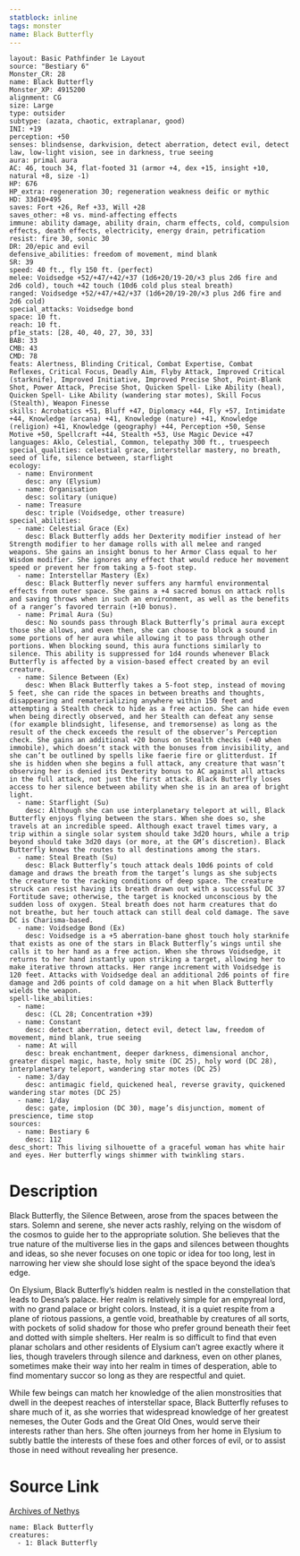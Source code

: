 ```yaml
---
statblock: inline
tags: monster
name: Black Butterfly
---
```

```statblock
layout: Basic Pathfinder 1e Layout
source: "Bestiary 6"
Monster_CR: 28
name: Black Butterfly
Monster_XP: 4915200
alignment: CG
size: Large
type: outsider
subtype: (azata, chaotic, extraplanar, good)
INI: +19
perception: +50
senses: blindsense, darkvision, detect aberration, detect evil, detect law, low-light vision, see in darkness, true seeing
aura: primal aura
AC: 46, touch 34, flat-footed 31 (armor +4, dex +15, insight +10, natural +8, size -1)
HP: 676
HP_extra: regeneration 30; regeneration weakness deific or mythic
HD: 33d10+495
saves: Fort +26, Ref +33, Will +28
saves_other: +8 vs. mind-affecting effects
immune: ability damage, ability drain, charm effects, cold, compulsion effects, death effects, electricity, energy drain, petrification
resist: fire 30, sonic 30
DR: 20/epic and evil
defensive_abilities: freedom of movement, mind blank
SR: 39
speed: 40 ft., fly 150 ft. (perfect)
melee: Voidsedge +52/+47/+42/+37 (1d6+20/19-20/×3 plus 2d6 fire and 2d6 cold), touch +42 touch (10d6 cold plus steal breath)
ranged: Voidsedge +52/+47/+42/+37 (1d6+20/19-20/×3 plus 2d6 fire and 2d6 cold)
special_attacks: Voidsedge bond
space: 10 ft.
reach: 10 ft.
pf1e_stats: [28, 40, 40, 27, 30, 33]
BAB: 33
CMB: 43
CMD: 78
feats: Alertness, Blinding Critical, Combat Expertise, Combat Reflexes, Critical Focus, Deadly Aim, Flyby Attack, Improved Critical (starknife), Improved Initiative, Improved Precise Shot, Point-Blank Shot, Power Attack, Precise Shot, Quicken Spell- Like Ability (heal), Quicken Spell- Like Ability (wandering star motes), Skill Focus (Stealth), Weapon Finesse
skills: Acrobatics +51, Bluff +47, Diplomacy +44, Fly +57, Intimidate +44, Knowledge (arcana) +41, Knowledge (nature) +41, Knowledge (religion) +41, Knowledge (geography) +44, Perception +50, Sense Motive +50, Spellcraft +44, Stealth +53, Use Magic Device +47
languages: Aklo, Celestial, Common, telepathy 300 ft., truespeech
special_qualities: celestial grace, interstellar mastery, no breath, seed of life, silence between, starflight
ecology:
  - name: Environment
    desc: any (Elysium)
  - name: Organisation
    desc: solitary (unique)
  - name: Treasure
    desc: triple (Voidsedge, other treasure)
special_abilities:
  - name: Celestial Grace (Ex)
    desc: Black Butterfly adds her Dexterity modifier instead of her Strength modifier to her damage rolls with all melee and ranged weapons. She gains an insight bonus to her Armor Class equal to her Wisdom modifier. She ignores any effect that would reduce her movement speed or prevent her from taking a 5-foot step.
  - name: Interstellar Mastery (Ex)
    desc: Black Butterfly never suffers any harmful environmental effects from outer space. She gains a +4 sacred bonus on attack rolls and saving throws when in such an environment, as well as the benefits of a ranger’s favored terrain (+10 bonus).
  - name: Primal Aura (Su)
    desc: No sounds pass through Black Butterfly’s primal aura except those she allows, and even then, she can choose to block a sound in some portions of her aura while allowing it to pass through other portions. When blocking sound, this aura functions similarly to silence. This ability is suppressed for 1d4 rounds whenever Black Butterfly is affected by a vision-based effect created by an evil creature.
  - name: Silence Between (Ex)
    desc: When Black Butterfly takes a 5-foot step, instead of moving 5 feet, she can ride the spaces in between breaths and thoughts, disappearing and rematerializing anywhere within 150 feet and attempting a Stealth check to hide as a free action. She can hide even when being directly observed, and her Stealth can defeat any sense (for example blindsight, lifesense, and tremorsense) as long as the result of the check exceeds the result of the observer’s Perception check. She gains an additional +20 bonus on Stealth checks (+40 when immobile), which doesn’t stack with the bonuses from invisibility, and she can’t be outlined by spells like faerie fire or glitterdust. If she is hidden when she begins a full attack, any creature that wasn’t observing her is denied its Dexterity bonus to AC against all attacks in the full attack, not just the first attack. Black Butterfly loses access to her silence between ability when she is in an area of bright light.
  - name: Starflight (Su)
    desc: Although she can use interplanetary teleport at will, Black Butterfly enjoys flying between the stars. When she does so, she travels at an incredible speed. Although exact travel times vary, a trip within a single solar system should take 3d20 hours, while a trip beyond should take 3d20 days (or more, at the GM’s discretion). Black Butterfly knows the routes to all destinations among the stars.
  - name: Steal Breath (Su)
    desc: Black Butterfly’s touch attack deals 10d6 points of cold damage and draws the breath from the target’s lungs as she subjects the creature to the racking conditions of deep space. The creature struck can resist having its breath drawn out with a successful DC 37 Fortitude save; otherwise, the target is knocked unconscious by the sudden loss of oxygen. Steal breath does not harm creatures that do not breathe, but her touch attack can still deal cold damage. The save DC is Charisma-based.
  - name: Voidsedge Bond (Ex)
    desc: Voidsedge is a +5 aberration-bane ghost touch holy starknife that exists as one of the stars in Black Butterfly’s wings until she calls it to her hand as a free action. When she throws Voidsedge, it returns to her hand instantly upon striking a target, allowing her to make iterative thrown attacks. Her range increment with Voidsedge is 120 feet. Attacks with Voidsedge deal an additional 2d6 points of fire damage and 2d6 points of cold damage on a hit when Black Butterfly wields the weapon.
spell-like_abilities:
  - name:
    desc: (CL 28; Concentration +39)
  - name: Constant
    desc: detect aberration, detect evil, detect law, freedom of movement, mind blank, true seeing
  - name: At will
    desc: break enchantment, deeper darkness, dimensional anchor, greater dispel magic, haste, holy smite (DC 25), holy word (DC 28), interplanetary teleport, wandering star motes (DC 25)
  - name: 3/day
    desc: antimagic field, quickened heal, reverse gravity, quickened wandering star motes (DC 25)
  - name: 1/day
    desc: gate, implosion (DC 30), mage’s disjunction, moment of prescience, time stop
sources:
  - name: Bestiary 6
    desc: 112
desc_short: This living silhouette of a graceful woman has white hair and eyes. Her butterfly wings shimmer with twinkling stars.
```
# Description
Black Butterfly, the Silence Between, arose from the spaces between the stars. Solemn and serene, she never acts rashly, relying on the wisdom of the cosmos to guide her to the appropriate solution. She believes that the true nature of the multiverse lies in the gaps and silences between thoughts and ideas, so she never focuses on one topic or idea for too long, lest in narrowing her view she should lose sight of the space beyond the idea’s edge. 

On Elysium, Black Butterfly’s hidden realm is nestled in the constellation that leads to Desna’s palace. Her realm is relatively simple for an empyreal lord, with no grand palace or bright colors. Instead, it is a quiet respite from a plane of riotous passions, a gentle void, breathable by creatures of all sorts, with pockets of solid shadow for those who prefer ground beneath their feet and dotted with simple shelters. Her realm is so difficult to find that even planar scholars and other residents of Elysium can’t agree exactly where it lies, though travelers through silence and darkness, even on other planes, sometimes make their way into her realm in times of desperation, able to find momentary succor so long as they are respectful and quiet. 

While few beings can match her knowledge of the alien monstrosities that dwell in the deepest reaches of interstellar space, Black Butterfly refuses to share much of it, as she worries that widespread knowledge of her greatest nemeses, the Outer Gods and the Great Old Ones, would serve their interests rather than hers. She often journeys from her home in Elysium to subtly battle the interests of these foes and other forces of evil, or to assist those in need without revealing her presence.
# Source Link
[Archives of Nethys](https://aonprd.com/MonsterDisplay.aspx?ItemName=Black%20Butterfly)
```encounter-table
name: Black Butterfly
creatures:
  - 1: Black Butterfly
```
